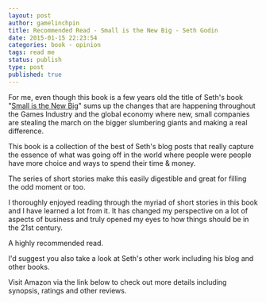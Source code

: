 ```yaml
---
layout: post
author: gamelinchpin
title: Recommended Read - Small is the New Big - Seth Godin
date: 2015-01-15 22:23:54
categories: book - opinion
tags: read me
status: publish
type: post
published: true
---
```

<div>

For me, even though this book is a few years old the title of Seth's
book "[Small is the New
Big](http://www.amazon.co.uk/dp/0141030534?tag=gamedevelcons-21&camp=2902&creative=19466&linkCode=as4&creativeASIN=0141030534&adid=0R84FDVHR1W0QC4H58ME&)" sums up the changes that are happening throughout the Games Industry and the global economy where new, small companies are stealing the march on the bigger slumbering giants and making a real difference.

This book is a collection of the best of Seth's blog posts that really
capture the essence of what was going off in the world where people were
people have more choice and ways to spend their time & money.

<div
style="margin-bottom: 0px; margin-left: 0px; margin-right: 0px; margin-top: 0px;">

The series of short stories make this easily digestible and great for
filling the odd moment or too.

</div>

<div
style="margin-bottom: 0px; margin-left: 0px; margin-right: 0px; margin-top: 0px;">

</div>

I thoroughly enjoyed reading through the myriad of short stories in this
book and I have learned a lot from it. It has changed my perspective on
a lot of aspects of business and truly opened my eyes to how things
should be in the 21st century.

A highly recommended read.

I'd suggest you also take a look at Seth's other work including his blog
and other books.

Visit Amazon via the link below to check out more details including
synopsis, ratings and other reviews.

</div>



